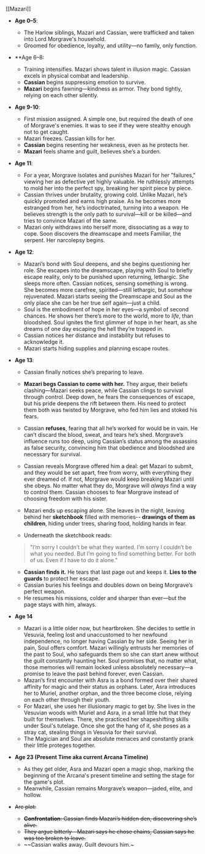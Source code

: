 [[Mazari]]            
- **Age 0–5**:
    
    - The Harlow siblings, Mazari and Cassian, were trafficked and taken into Lord Morgrave's household.
    - Groomed for obedience, loyalty, and utility—no family, only function.
        
- **Age 6–8:
    
    - Training intensifies. Mazari shows talent in illusion magic. Cassian excels in physical combat and leadership.
    - **Cassian** begins suppressing emotion to survive.
    - **Mazari** begins fawning—kindness as armor. They bond tightly, relying on each other silently.

- **Age 9-10**:
    
    - First mission assigned. A simple one, but required the death of one of Morgrave's enemies. It was to see if they were stealthy enough not to get caught.
    - Mazari freezes. Cassian kills for her.
    - **Cassian** begins resenting her weakness, even as he protects her.
    - **Mazari** feels shame and guilt, believes she’s a burden.
        
- **Age 11**:
    
    - For a year, Morgrave isolates and punishes Mazari for her "failures," viewing her as defective yet highly valuable. He ruthlessly attempts to mold her into the perfect spy, breaking her spirit piece by piece.
    - Cassian thrives under brutality, growing cold. Unlike Mazari, he’s quickly promoted and earns high praise. As he becomes more estranged from her, he’s indoctrinated, turning into a weapon. He believes strength is the only path to survival—kill or be killed—and tries to convince Mazari of the same.
    - Mazari only withdraws into herself more, dissociating as a way to cope. Soon discovers the dreamscape and meets Familiar, the serpent. Her narcolepsy begins.
        
- **Age 12**:
    
    - Mazari’s bond with Soul deepens, and she begins questioning her role. She escapes into the dreamscape, playing with Soul to briefly escape reality, only to be punished upon returning, lethargic. She sleeps more often. Cassian notices, sensing something is wrong. She becomes more carefree, spirited—still lethargic, but somehow rejuvenated. Mazari starts seeing the Dreamscape and Soul as the only place she can be her true self again—just a child.
    - Soul is the embodiment of hope in her eyes—a symbol of second chances. He shows her there’s more to the world, more to _life_, than bloodshed. Soul ignites the first glimmer of hope in her heart, as she dreams of one day escaping the hell they’re trapped in.
    - Cassian notices her distance and instability but refuses to acknowledge it.
    - Mazari starts hiding supplies and planning escape routes.
        
- **Age 13**:

    - Cassian finally notices she’s preparing to leave.
    - **Mazari begs Cassian to come with her.** They argue, their beliefs clashing—Mazari seeks peace, while Cassian clings to survival through control. Deep down, he fears the consequences of escape, but his pride deepens the rift between them. His need to protect them both was twisted by Morgrave, who fed him lies and stoked his fears.
    - Cassian **refuses**, fearing that all he’s worked for would be in vain. He can’t discard the blood, sweat, and tears he’s shed. Morgrave’s influence runs too deep, using Cassian’s status among the assassins as false security, convincing him that obedience and bloodshed are necessary for survival.
    - Cassian reveals Morgrave offered him a deal: get Mazari to submit, and they would be set apart, free from worry, with everything they ever dreamed of. If not, Morgrave would keep breaking Mazari until she obeys. No matter what they do, Morgrave will _always_ find a way to control them. Cassian chooses to fear Morgrave instead of choosing freedom with his sister.
    - Mazari ends up escaping alone. She leaves in the night, leaving behind her **sketchbook** filled with memories-- **drawings of them as children**, hiding under trees, sharing food, holding hands in fear.

    - Underneath the sketchbook reads:
    
    > "I’m sorry I couldn’t be what they wanted. I’m sorry I couldn’t be what you needed. But I’m going to find something better. For both of us. Even if I have to do it alone."

    - **Cassian finds it.** He tears that last page out and keeps it. **Lies to the guards** to protect her escape.
    - Cassian buries his feelings and doubles down on being Morgrave’s perfect weapon.
    - He resumes his missions, colder and sharper than ever—but the page stays with him, always.
        
- **Age 14**

    - Mazari is a little older now, but heartbroken. She decides to settle in Vesuvia, feeling lost and unaccustomed to her newfound independence, no longer having Cassian by her side. Seeing her in pain, Soul offers comfort. Mazari willingly entrusts her memories of the past to Soul, who safeguards them so she can start anew without the guilt constantly haunting her. Soul promises that, no matter what, those memories will remain locked unless absolutely necessary—a promise to leave the past behind forever, even Cassian.
    - Mazari’s first encounter with Asra is a bond formed over their shared affinity for magic and their status as orphans. Later, Asra introduces her to Muriel, another orphan, and the three become close, relying on each other through their youth.
    - For Mazari, she uses her illusionary magic to get by. She lives in the Vesuvian woods with Muriel and Asra, in a small little hut that they built for themselves. There, she practiced her shapeshifting skills under Soul's tutelage. Once she got the hang of it, she poses as a stray cat, stealing things in Vesuvia for their survival.
    - The Magician and Soul are absolute menaces and constantly prank their little proteges together.
        
        
- **Age 23 (Present Time aka current Arcana Timeline)**
    
    - As they get older, Asra and Mazari open a magic shop, marking the beginning of the Arcana's present timeline and setting the stage for the game's plot.
    - Meanwhile, Cassian remains Morgrave’s weapon—jaded, elite, and hollow.

- ~~Arc plot:~~
    
    - ~~**Confrontation**: Cassian finds Mazari’s hidden den, discovering she’s alive.~~
    - ~~They argue bitterly—Mazari says he chose chains, Cassian says he was too broken to leave.~~
    - ~~Cassian walks away. Guilt devours him.~